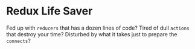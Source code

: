 # Redux Life Saver

Fed up with `reducers` that has a dozen lines of code?
Tired of dull `actions` that destroy your time?
Disturbed by what it takes just to prepare the `connects`?